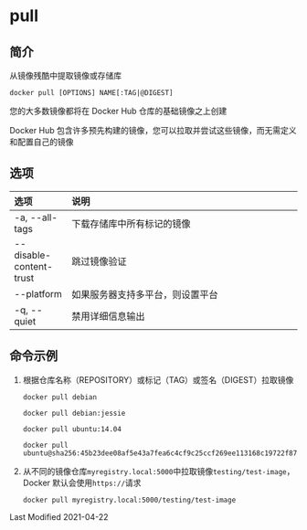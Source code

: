 # pull

## 简介

从镜像残酷中提取镜像或存储库

```
docker pull [OPTIONS] NAME[:TAG|@DIGEST]
```

您的大多数镜像都将在 Docker Hub 仓库的基础镜像之上创建

Docker Hub 包含许多预先构建的镜像，您可以拉取并尝试这些镜像，而无需定义和配置自己的镜像

## 选项

<style>
table th:first-of-type {
    width: 20%;
}
</style>

| 选项                    | 说明                             |
| :---------------------- | :------------------------------- |
| -a, --all-tags          | 下载存储库中所有标记的镜像       |
| --disable-content-trust | 跳过镜像验证                     |
| --platform              | 如果服务器支持多平台，则设置平台 |
| -q, --quiet             | 禁用详细信息输出                 |

## 命令示例

1. 根据仓库名称（REPOSITORY）或标记（TAG）或签名（DIGEST）拉取镜像

   ```
   docker pull debian
   ```

   ```
   docker pull debian:jessie
   ```

   ```
   docker pull ubuntu:14.04
   ```

   ```
   docker pull ubuntu@sha256:45b23dee08af5e43a7fea6c4cf9c25ccf269ee113168c19722f87876677c5cb2
   ```

2. 从不同的镜像仓库`myregistry.local:5000`中拉取镜像`testing/test-image`，Docker 默认会使用`https://`请求
   ```
   docker pull myregistry.local:5000/testing/test-image
   ```

Last Modified 2021-04-22
